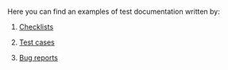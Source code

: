 Here you can find an examples of test documentation written by:

1) [Checklists](https://docs.google.com/spreadsheets/d/1qADx7wUvX-WoN9o6LsdAZH5Lr-XL7XIIn0ppanvjI6I/edit#gid=0)

2) [Test cases](https://docs.google.com/spreadsheets/d/1qADx7wUvX-WoN9o6LsdAZH5Lr-XL7XIIn0ppanvjI6I/edit#gid=1651639129)

3) [Bug reports](https://docs.google.com/spreadsheets/d/1qADx7wUvX-WoN9o6LsdAZH5Lr-XL7XIIn0ppanvjI6I/edit#gid=1749485092)
